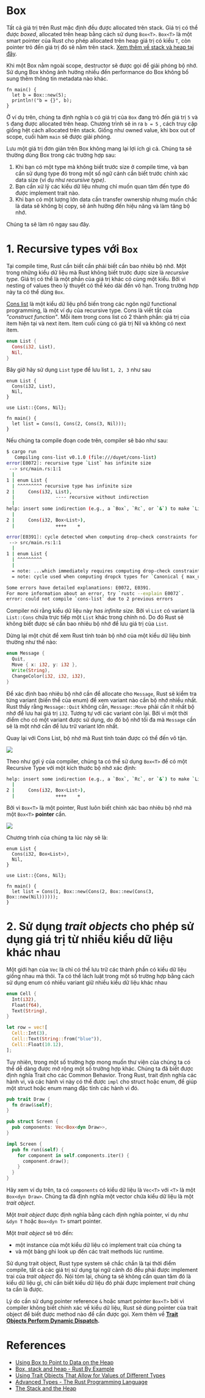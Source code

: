 # Box

Tất cả giá trị trên Rust mặc định đều được allocated trên stack. Giá trị có thể được _boxed_, allocated trên heap bằng cách sử dụng `Box<T>`.
`Box<T>` là một smart pointer của Rust cho phép allocated trên heap giá trị có kiểu `T`, còn pointer trỏ đến giá trị đó sẽ nằm trên stack.
[Xem thêm về stack và heap tại đây](https://doc.rust-lang.org/book/ch04-01-what-is-ownership.html#the-stack-and-the-heap).

Khi một Box nằm ngoài scope, destructor sẽ được gọi để giải phóng bộ nhớ.
Sử dụng Box không ảnh hưởng nhiều đến performance do Box không bổ sung thêm thông tin metadata nào khác.

```rust,editable
fn main() {
  let b = Box::new(5);
  println!("b = {}", b);
}
```

Ở ví dụ trên, chúng ta định nghĩa `b` có giá trị của `Box` đang trỏ đến giá trị `5` và `5` đang được allocated trên heap. Chương trình sẽ in ra `b = 5` , cách truy cập giống hệt cách allocated trên stack. Giống như owned value, khi box out of scope, cuối hàm `main` sẽ được giải phóng.

Lưu một giá trị đơn giản trên Box không mang lại lợi ích gì cả. Chúng ta sẽ thường dùng Box trong các trường hợp sau:

1. Khi bạn có một type mà không biết trước size ở compile time, và bạn cần sử dụng type đó trong một số ngữ cảnh cần biết trước chính xác data size (ví dụ như _recursive type)_.
2. Bạn cần xử lý các kiểu dữ liệu nhưng chỉ muốn quan tâm đến type đó được implement trait nào.
3. Khi bạn có một lượng lớn data cần transfer ownership nhưng muốn chắc là data sẽ không bị copy, sẽ ảnh hưởng đến hiệu năng và làm tăng bộ nhớ.

Chúng ta sẽ làm rõ ngay sau đây.

# 1. Recursive types với `Box`

Tại compile time, Rust cần biết cần phải biết cần bao nhiêu bộ nhớ. Một trong những kiểu dữ liệu mà Rust không biết trước được size là _recursive type._ Giá trị có thể là một phần của giá trị khác có cùng một kiểu. Bởi vì nesting of values theo lý thuyết có thể kéo dài đến vô hạn. Trong trường hợp này ta có thể dùng `Box`.

[Cons list](https://en.wikipedia.org/wiki/Cons) là một kiểu dữ liệu phổ biến trong các ngôn ngữ functional programming,
là một ví dụ của recursive type. Cons là viết tắt của _"construct function"_.
Mỗi item trong cons list có 2 thành phần: giá trị của item hiện tại và next item.
Item cuối cùng có giá trị Nil và không có next item.

```rust
enum List {
  Cons(i32, List),
  Nil,
}
```

Bây giờ hãy sử dụng `List` type để lưu list `1, 2, 3` như sau

```rust,editable
enum List {
  Cons(i32, List),
  Nil,
}

use List::{Cons, Nil};

fn main() {
  let list = Cons(1, Cons(2, Cons(3, Nil)));
}
```

Nếu chúng ta compile đoạn code trên, compiler sẽ báo như sau:

```bash
$ cargo run
   Compiling cons-list v0.1.0 (file:///duyet/cons-list)
error[E0072]: recursive type `List` has infinite size
 --> src/main.rs:1:1
  |
1 | enum List {
  | ^^^^^^^^^ recursive type has infinite size
2 |     Cons(i32, List),
  |               ---- recursive without indirection
  |
help: insert some indirection (e.g., a `Box`, `Rc`, or `&`) to make `List` representable
  |
2 |     Cons(i32, Box<List>),
  |               ++++    +

error[E0391]: cycle detected when computing drop-check constraints for `List`
 --> src/main.rs:1:1
  |
1 | enum List {
  | ^^^^^^^^^
  |
  = note: ...which immediately requires computing drop-check constraints for `List` again
  = note: cycle used when computing dropck types for `Canonical { max_universe: U0, variables: [], value: ParamEnvAnd { param_env: ParamEnv { caller_bounds: [], reveal: UserFacing }, value: List } }`

Some errors have detailed explanations: E0072, E0391.
For more information about an error, try `rustc --explain E0072`.
error: could not compile `cons-list` due to 2 previous errors
```

Compiler nói rằng kiểu dữ liệu này _has infinite size._ Bởi vì `List` có variant là `List::Cons` chứa trực tiếp một `List` khác trong chính nó. Do đó Rust sẽ không biết được sẽ cần bao nhiêu bộ nhớ để lưu giá trị của `List`.

Dừng lại một chút để xem Rust tính toán bộ nhớ của một kiểu dữ liệu bình thường như thế nào:

```rust
enum Message {
  Quit,
  Move { x: i32, y: i32 },
  Write(String),
  ChangeColor(i32, i32, i32),
}
```

Để xác định bao nhiêu bộ nhớ cần để allocate cho `Message`, Rust sẽ kiểm tra từng variant (biến thể của enum) để xem variant nào cần bộ nhớ nhiều nhất. Rust thấy rằng `Message::Quit` không cần, `Message::Move` phải cần ít nhất bộ nhớ để lưu hai giá trị `i32`. Tương tự với các variant còn lại. Bởi vì một thời điểm cho có một variant được sử dụng, do đó bộ nhớ tối đa mà `Message` cần sẽ là một nhớ cần để lưu trữ variant lớn nhất.

Quay lại với Cons List, bộ nhớ mà Rust tính toán được có thể đến vô tận.

![](./box-cons.svg)

Theo như gợi ý của compiler, chúng ta có thể sử dụng `Box<T>` để có một Recursive Type với một kích thước bộ nhớ xác định:

```bash
help: insert some indirection (e.g., a `Box`, `Rc`, or `&`) to make `List` representable
  |
2 |     Cons(i32, Box<List>),
  |               ++++    +
```

Bởi vì `Box<T>` là một pointer, Rust luôn biết chính xác bao nhiêu bộ nhớ mà một `Box<T>` **pointer** cần.

![](./box-cons-box.png)

Chương trình của chúng ta lúc này sẽ là:

```rust,editable
enum List {
  Cons(i32, Box<List>),
  Nil,
}

use List::{Cons, Nil};

fn main() {
  let list = Cons(1, Box::new(Cons(2, Box::new(Cons(3, Box::new(Nil))))));
}
```

# 2. Sử dụng _trait objects_ cho phép sử dụng giá trị từ nhiều kiểu dữ liệu khác nhau

Một giới hạn của `Vec` là chỉ có thể lưu trữ các thành phần có kiểu dữ liệu giống nhau mà thôi. Ta có thể lách luật trong một số trường hợp bằng cách sử dụng enum có nhiều variant giữ nhiều kiểu dữ liệu khác nhau

```rust
enum Cell {
  Int(i32),
  Float(f64),
  Text(String),
}

let row = vec![
  Cell::Int(3),
  Cell::Text(String::from("blue")),
  Cell::Float(10.12),
];
```

Tuy nhiên, trong một số trường hợp mong muốn thư viện của chúng ta có thể dễ dàng được mở rộng một số trường hợp khác. Chúng ta đã biết được định nghĩa Trait cho các Common Behavior. Trong Rust, trait định nghĩa các hành vi, và các hành vi này có thể được `impl` cho struct hoặc enum, để giúp một struct hoặc enum mang đặc tính các hành vi đó.

```rust
pub trait Draw {
  fn draw(&self);
}

pub struct Screen {
  pub components: Vec<Box<dyn Draw>>,
}

impl Screen {
  pub fn run(&self) {
    for component in self.components.iter() {
      component.draw();
    }
  }
}
```

Hãy xem ví dụ trên, ta có `components` có kiểu dữ liệu là `Vec<T>` với `<T>` là một `Box<dyn Draw>`. Chúng ta đã định nghĩa một vector chứa kiểu dữ liệu là một _trait object_.

Một _trait object_ được định nghĩa bằng cách định nghĩa pointer, ví dụ như `&dyn T` hoặc `Box<dyn T>` smart pointer.

Một _trait object_ sẽ trỏ đến:

- một instance của một kiểu dữ liệu có implement trait của chúng ta
- và một bảng ghi look up đến các trait methods lúc runtime.

Sử dụng trait object, Rust type system sẽ chắc chắn là tại thời điểm compile, tất cả các giá trị sử dụng tại ngữ cảnh đó đều phải được implement trai của _trait object_ đó. Nói tóm lại, chúng ta sẽ không cần quan tâm đó là kiểu dữ liệu gì, chỉ cần biết kiểu dữ liệu đó phải được implement _trait_ chúng ta cần là được.

Lý do cần sử dụng pointer reference `&` hoặc smart pointer `Box<T>` bởi vì compiler không biết chính xác về kiểu dữ liệu, Rust sẽ dùng pointer của trait object để biết được method nào để cần được gọi. Xem thêm về **[Trait Objects Perform Dynamic Dispatch](https://doc.rust-lang.org/book/ch17-02-trait-objects.html#trait-objects-perform-dynamic-dispatch).**

# References

- [Using Box<T> to Point to Data on the Heap](https://doc.rust-lang.org/book/ch15-01-box.html)
- [Box, stack and heap - Rust By Example](https://doc.rust-lang.org/rust-by-example/std/box.html#box-stack-and-heap)
- [Using Trait Objects That Allow for Values of Different Types](https://doc.rust-lang.org/book/ch17-02-trait-objects.html#using-trait-objects-that-allow-for-values-of-different-types)
- [Advanced Types - The Rust Programming Language](https://doc.rust-lang.org/book/ch19-04-advanced-types.html)
- [The Stack and the Heap](https://doc.rust-lang.org/book/ch04-01-what-is-ownership.html#the-stack-and-the-heap)
